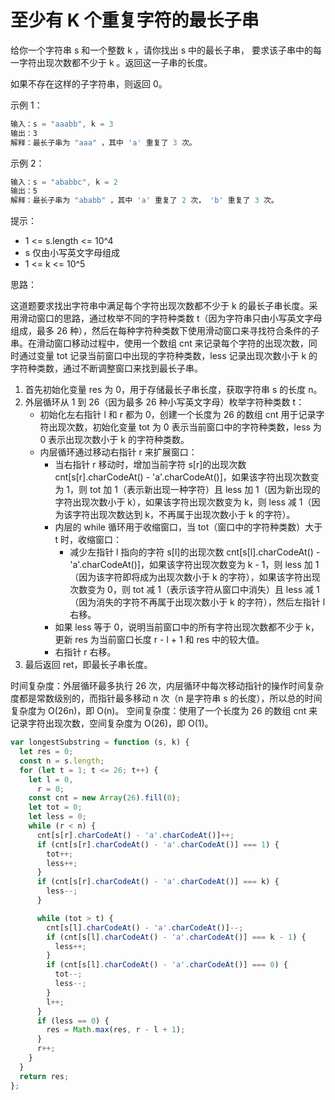 # 至少有 K 个重复字符的最长子串

给你一个字符串 s 和一个整数 k ，请你找出 s 中的最长子串， 要求该子串中的每一字符出现次数都不少于 k 。返回这一子串的长度。

如果不存在这样的子字符串，则返回 0。

示例 1：

```js
输入：s = "aaabb", k = 3
输出：3
解释：最长子串为 "aaa" ，其中 'a' 重复了 3 次。
```

示例 2：

```js
输入：s = "ababbc", k = 2
输出：5
解释：最长子串为 "ababb" ，其中 'a' 重复了 2 次， 'b' 重复了 3 次。
```

提示：

- 1 <= s.length <= 10^4
- s 仅由小写英文字母组成
- 1 <= k <= 10^5

思路：

这道题要求找出字符串中满足每个字符出现次数都不少于 k 的最长子串长度。采用滑动窗口的思路，通过枚举不同的字符种类数 t（因为字符串只由小写英文字母组成，最多 26 种），然后在每种字符种类数下使用滑动窗口来寻找符合条件的子串。在滑动窗口移动过程中，使用一个数组 cnt 来记录每个字符的出现次数，同时通过变量 tot 记录当前窗口中出现的字符种类数，less 记录出现次数小于 k 的字符种类数，通过不断调整窗口来找到最长子串。

1. 首先初始化变量 res 为 0，用于存储最长子串长度，获取字符串 s 的长度 n。
2. 外层循环从 1 到 26（因为最多 26 种小写英文字母）枚举字符种类数 t：
   - 初始化左右指针 l 和 r 都为 0，创建一个长度为 26 的数组 cnt 用于记录字符出现次数，初始化变量 tot 为 0 表示当前窗口中的字符种类数，less 为 0 表示出现次数小于 k 的字符种类数。
   - 内层循环通过移动右指针 r 来扩展窗口：
     - 当右指针 r 移动时，增加当前字符 s[r]的出现次数 cnt[s[r].charCodeAt() - 'a'.charCodeAt()]，如果该字符出现次数变为 1，则 tot 加 1（表示新出现一种字符）且 less 加 1（因为新出现的字符出现次数小于 k），如果该字符出现次数变为 k，则 less 减 1（因为该字符出现次数达到 k，不再属于出现次数小于 k 的字符）。
     - 内层的 while 循环用于收缩窗口，当 tot（窗口中的字符种类数）大于 t 时，收缩窗口：
       - 减少左指针 l 指向的字符 s[l]的出现次数 cnt[s[l].charCodeAt() - 'a'.charCodeAt()]，如果该字符出现次数变为 k - 1，则 less 加 1（因为该字符即将成为出现次数小于 k 的字符），如果该字符出现次数变为 0，则 tot 减 1（表示该字符从窗口中消失）且 less 减 1（因为消失的字符不再属于出现次数小于 k 的字符），然后左指针 l 右移。
     - 如果 less 等于 0，说明当前窗口中的所有字符出现次数都不少于 k，更新 res 为当前窗口长度 r - l + 1 和 res 中的较大值。
     - 右指针 r 右移。
3. 最后返回 ret，即最长子串长度。

时间复杂度：外层循环最多执行 26 次，内层循环中每次移动指针的操作时间复杂度都是常数级别的，而指针最多移动 n 次（n 是字符串 s 的长度），所以总的时间复杂度为 O(26n)，即 O(n)。
空间复杂度：使用了一个长度为 26 的数组 cnt 来记录字符出现次数，空间复杂度为 O(26)，即 O(1)。

```js
var longestSubstring = function (s, k) {
  let res = 0;
  const n = s.length;
  for (let t = 1; t <= 26; t++) {
    let l = 0,
      r = 0;
    const cnt = new Array(26).fill(0);
    let tot = 0;
    let less = 0;
    while (r < n) {
      cnt[s[r].charCodeAt() - 'a'.charCodeAt()]++;
      if (cnt[s[r].charCodeAt() - 'a'.charCodeAt()] === 1) {
        tot++;
        less++;
      }
      if (cnt[s[r].charCodeAt() - 'a'.charCodeAt()] === k) {
        less--;
      }

      while (tot > t) {
        cnt[s[l].charCodeAt() - 'a'.charCodeAt()]--;
        if (cnt[s[l].charCodeAt() - 'a'.charCodeAt()] === k - 1) {
          less++;
        }
        if (cnt[s[l].charCodeAt() - 'a'.charCodeAt()] === 0) {
          tot--;
          less--;
        }
        l++;
      }
      if (less == 0) {
        res = Math.max(res, r - l + 1);
      }
      r++;
    }
  }
  return res;
};
```
